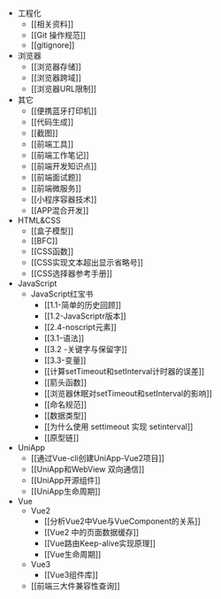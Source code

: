 - 工程化
    - [[相关资料]]
    - [[Git 操作规范]]
    - [[gitignore]]
- 浏览器
    - [[浏览器存储]]
    - [[浏览器跨域]]
    - [[浏览器URL限制]]
- 其它
    - [[便携蓝牙打印机]]
    - [[代码生成]]
    - [[截图]]
    - [[前端工具]]
    - [[前端工作笔记]]
    - [[前端开发知识点]]
    - [[前端面试题]]
    - [[前端微服务]]
    - [[小程序容器技术]]
    - [[APP混合开发]]
- HTML&CSS
    - [[盒子模型]]
    - [[BFC]]
    - [[CSS函数]]
    - [[CSS实现文本超出显示省略号]]
    - [[CSS选择器参考手册]]
- JavaScript
  - JavaScript红宝书
      - [[1.1-简单的历史回顾]]
      - [[1.2-JavaScriptr版本]]
      - [[2.4-noscript元素]]
      - [[3.1-语法]]
      - [[3.2 -关键字与保留字]]
      - [[3.3-变量]]
    - [[计算setTimeout和setInterval计时器的误差]]
    - [[箭头函数]]
    - [[浏览器休眠对setTimeout和setInterval的影响]]
    - [[命名规范]]
    - [[数据类型]]
    - [[为什么使用 settimeout 实现 setinterval]]
    - [[原型链]]
- UniApp
    - [[通过Vue-cli创建UniApp-Vue2项目]]
    - [[UniApp和WebView 双向通信]]
    - [[UniApp开源组件]]
    - [[UniApp生命周期]]
- Vue
  - Vue2
      - [[分析Vue2中Vue与VueComponent的关系]]
      - [[Vue2 中的页面数据缓存]]
      - [[Vue路由Keep-alive实现原理]]
      - [[Vue生命周期]]
  - Vue3
      - [[Vue3组件库]]
  - [[前端三大件兼容性查询]]
